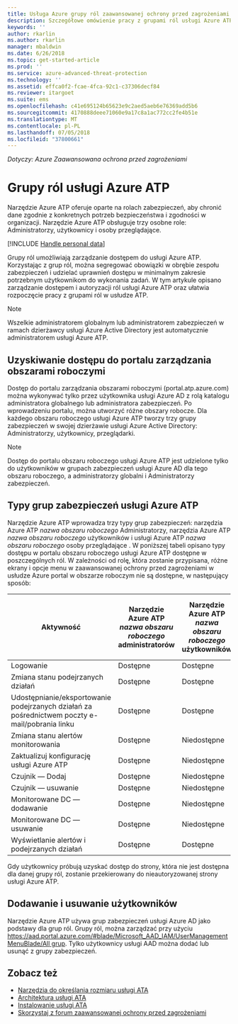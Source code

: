 ```yaml
---
title: Usługa Azure grupy ról zaawansowanej ochrony przed zagrożeniami dla zarządzania dostępem | Dokumentacja firmy Microsoft
description: Szczegółowe omówienie pracy z grupami ról usługi Azure ATP.
keywords: ''
author: rkarlin
ms.author: rkarlin
manager: mbaldwin
ms.date: 6/26/2018
ms.topic: get-started-article
ms.prod: ''
ms.service: azure-advanced-threat-protection
ms.technology: ''
ms.assetid: effca0f2-fcae-4fca-92c1-c37306decf84
ms.reviewer: itargoet
ms.suite: ems
ms.openlocfilehash: c41e695124b65623e9c2aed5aeb6e76369add5b6
ms.sourcegitcommit: 4170888deee71060e9a17c8a1ac772cc2fe4b51e
ms.translationtype: MT
ms.contentlocale: pl-PL
ms.lasthandoff: 07/05/2018
ms.locfileid: "37800661"
---
```

*Dotyczy: Azure Zaawansowana ochrona przed zagrożeniami*




# <a name="azure-atp-role-groups"></a>Grupy ról usługi Azure ATP

Narzędzie Azure ATP oferuje oparte na rolach zabezpieczeń, aby chronić dane zgodnie z konkretnych potrzeb bezpieczeństwa i zgodności w organizacji. Narzędzie Azure ATP obsługuje trzy osobne role: Administratorzy, użytkownicy i osoby przeglądające. 

[!INCLUDE [Handle personal data](../includes/gdpr-intro-sentence.md)]

Grupy ról umożliwiają zarządzanie dostępem do usługi Azure ATP. Korzystając z grup ról, można segregować obowiązki w obrębie zespołu zabezpieczeń i udzielać uprawnień dostępu w minimalnym zakresie potrzebnym użytkownikom do wykonania zadań. W tym artykule opisano zarządzanie dostępem i autoryzacji ról usługi Azure ATP oraz ułatwia rozpoczęcie pracy z grupami ról w usłudze ATP.

> [!NOTE]
> Wszelkie administratorem globalnym lub administratorem zabezpieczeń w ramach dzierżawcy usługi Azure Active Directory jest automatycznie administratorem usługi Azure ATP.

## <a name="accessing-the-workspace-management-portal"></a>Uzyskiwanie dostępu do portalu zarządzania obszarami roboczymi

Dostęp do portalu zarządzania obszarami roboczymi (portal.atp.azure.com) można wykonywać tylko przez użytkownika usługi Azure AD z rolą katalogu administratora globalnego lub administratora zabezpieczeń. Po wprowadzeniu portalu, można utworzyć różne obszary robocze. Dla każdego obszaru roboczego usługi Azure ATP tworzy trzy grupy zabezpieczeń w swojej dzierżawie usługi Azure Active Directory: Administratorzy, użytkownicy, przeglądarki. 

> [!NOTE]
> Dostęp do portalu obszaru roboczego usługi Azure ATP jest udzielone tylko do użytkowników w grupach zabezpieczeń usługi Azure AD dla tego obszaru roboczego, a administratorzy globalni i Administratorzy zabezpieczeń.


## <a name="types-of-azure-atp-security-groups"></a>Typy grup zabezpieczeń usługi Azure ATP 

Narzędzie Azure ATP wprowadza trzy typy grup zabezpieczeń: narzędzia Azure ATP *nazwa obszaru roboczego* Administratorzy, narzędzia Azure ATP *nazwa obszaru roboczego* użytkowników i usługi Azure ATP *nazwa obszaru roboczego* osoby przeglądające . W poniższej tabeli opisano typy dostępu w portalu obszaru roboczego usługi Azure ATP dostępne w poszczególnych ról. W zależności od rolę, która zostanie przypisana, różne ekrany i opcje menu w zaawansowanej ochrony przed zagrożeniami w usłudze Azure portal w obszarze roboczym nie są dostępne, w następujący sposób:

|Aktywność |Narzędzie Azure ATP *nazwa obszaru roboczego* administratorów|Narzędzie Azure ATP *nazwa obszaru roboczego* użytkowników|Narzędzie Azure ATP *nazwa obszaru roboczego* osoby przeglądające|
|----|----|----|----|
|Logowanie|Dostępne|Dostępne|Dostępne|
|Zmiana stanu podejrzanych działań|Dostępne|Dostępne|Niedostępne|
|Udostępnianie/eksportowanie podejrzanych działań za pośrednictwem poczty e-mail/pobrania linku|Dostępne|Dostępne|Dostępne|
|Zmiana stanu alertów monitorowania|Dostępne|Niedostępne|Niedostępne|
|Zaktualizuj konfigurację usługi Azure ATP|Dostępne|Niedostępne|Niedostępne|
|Czujnik — Dodaj|Dostępne|Niedostępne|Niedostępne|
|Czujnik — usuwanie |Dostępne|Niedostępne|Niedostępne|
|Monitorowane DC — dodawanie |Dostępne|Niedostępne|Niedostępne|
|Monitorowane DC — usuwanie|Dostępne|Niedostępne|Niedostępne|
|Wyświetlanie alertów i podejrzanych działań|Dostępne|Dostępne|Dostępne|


Gdy użytkownicy próbują uzyskać dostęp do strony, która nie jest dostępna dla danej grupy ról, zostanie przekierowany do nieautoryzowanej strony usługi Azure ATP. 

## <a name="add-and-remove-users"></a>Dodawanie i usuwanie użytkowników 

Narzędzie Azure ATP używa grup zabezpieczeń usługi Azure AD jako podstawy dla grup ról. Grupy ról, można zarządzać przy użyciu [ https://aad.portal.azure.com/#blade/Microsoft_AAD_IAM/UserManagementMenuBlade/All grup](https://aad.portal.azure.com/#blade/Microsoft_AAD_IAM/UserManagementMenuBlade/All%20groups). Tylko użytkownicy usługi AAD można dodać lub usunąć z grupy zabezpieczeń. 


## <a name="see-also"></a>Zobacz też
- [Narzędzia do określania rozmiaru usługi ATA](http://aka.ms/aatpsizingtool)
- [Architektura usługi ATA](atp-architecture.md)
- [Instalowanie usługi ATA](install-atp-step1.md)
- [Skorzystaj z forum zaawansowanej ochrony przed zagrożeniami](https://aka.ms/azureatpcommunity)

